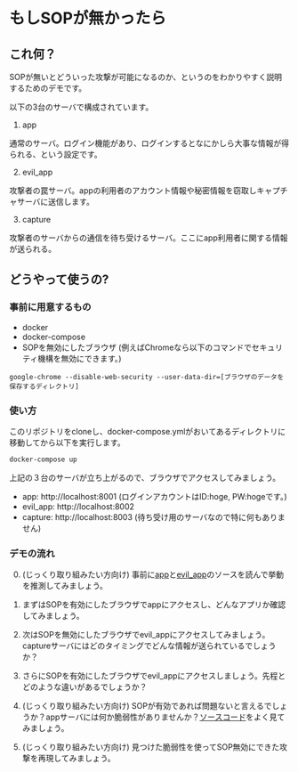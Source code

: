 # もしSOPが無かったら

## これ何？

SOPが無いとどういった攻撃が可能になるのか、というのをわかりやすく説明するためのデモです。

以下の3台のサーバで構成されています。

1. app

通常のサーバ。ログイン機能があり、ログインするとなにかしら大事な情報が得られる、という設定です。

2. evil_app

攻撃者の罠サーバ。appの利用者のアカウント情報や秘密情報を窃取しキャプチャサーバに送信します。

3. capture

攻撃者のサーバからの通信を待ち受けるサーバ。ここにapp利用者に関する情報が送られる。

## どうやって使うの?

### 事前に用意するもの

- docker
- docker-compose
- SOPを無効にしたブラウザ (例えばChromeなら以下のコマンドでセキュリティ機構を無効にできます。)

```
google-chrome --disable-web-security --user-data-dir=[ブラウザのデータを保存するディレクトリ]
```

### 使い方

このリポジトリをcloneし、docker-compose.ymlがおいてあるディレクトリに移動してから以下を実行します。

```sh
docker-compose up
```

上記の３台のサーバが立ち上がるので、ブラウザでアクセスしてみましょう。

- app: http://localhost:8001 (ログインアカウントはID:hoge, PW:hogeです。)
- evil_app: http://localhost:8002
- capture: http://localhost:8003 (待ち受け用のサーバなので特に何もありません)

### デモの流れ

0. (じっくり取り組みたい方向け) 事前に[app](app/)と[evil_app](evil_app/)のソースを読んで挙動を推測してみましょう。

1. まずはSOPを有効にしたブラウザでappにアクセスし、どんなアプリか確認してみましょう。

2. 次はSOPを無効にしたブラウザでevil_appにアクセスしてみましょう。captureサーバにはどのタイミングでどんな情報が送られているでしょうか？

3. さらにSOPを有効にしたブラウザでevil_appにアクセスしましょう。先程とどのような違いがあるでしょうか？

4. (じっくり取り組みたい方向け) SOPが有効であれば問題ないと言えるでしょうか？appサーバには何か脆弱性がありませんか？[ソースコード](app/)をよく見てみましょう。

5. (じっくり取り組みたい方向け) 見つけた脆弱性を使ってSOP無効にできた攻撃を再現してみましょう。
